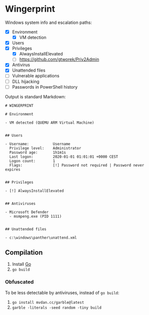 # Wingerprint

Windows system info and escalation paths:

- [x] Environment
  - [x] VM detection
- [x] Users
- [x] Privileges
  - [x] ​AlwaysInstallElevated
  - [ ] https://github.com/gtworek/Priv2Admin
- [x] Antivirus
- [x] Unattended files
- [ ] Vulnerable applications
- [ ] DLL hijacking
- [ ] Passwords in PowerShell history

Output is standard Markdown:

```mkd
# WINGERPRINT

# Environment

- VM detected (QUEMU ARM Virtual Machine)


## Users

- Username:           Username
  Privilege level:    Administrator
  Password age:       1h1m1s
  Last logon:         2020-01-01 01:01:01 +0000 CEST
  Logon count:        1
  Flags:              [!] Password not required | Password never expires


## Privileges

- [!] AlwaysInstallElevated


## Antiviruses

- Microsoft Defender
  - msmpeng.exe (PID 1111)


## Unattended files

- c:\windows\panther\unattend.xml
```

## Compilation

1. Install [Go](https://go.dev)
2. `go build`

### Obfuscated

To be less detectable by antiviruses, instead of `go build`:

1. `go install mvdan.cc/garble@latest`
2. `garble -literals -seed random -tiny build`
